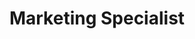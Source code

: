 ---
title: Marketing Specialist
description: Join our team as a Marketing Specialist to drive our marketing campaigns and enhance brand awareness.
pubDate: 2024-07-10
remote: true
type: Part Time
category: Marketing
---